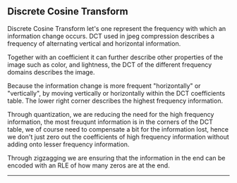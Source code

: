 Discrete Cosine Transform
---
Discrete Cosine Transform let's one represent the frequency with which an information change occurs.
DCT used in jpeg compression describes a frequency of alternating vertical and horizontal information.

Together with an coefficient it can further describe other properties of the image such as color, and lightness, the DCT of the different frequency domains describes the image.

Because the information change is more frequent "horizontally" or "vertically", by moving vertically or horizontally within the DCT coefficients table.
The lower right corner describes the highest frequency information.

Through quantization, we are reducing the need for the high frequency information, the most freuqunt information is in the corners of the DCT table, we of course need to compensate a bit for the information lost, hence we don't just zero out the coefficients of high frequency information without adding onto lesser frequency information.

Through zigzagging we are ensuring that the information in the end can be encoded with an RLE of how many zeros are at the end.

---